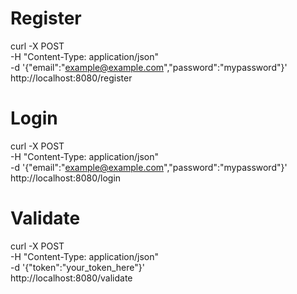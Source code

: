 # Register
curl -X POST \
  -H "Content-Type: application/json" \
  -d '{"email":"example@example.com","password":"mypassword"}' \
  http://localhost:8080/register

# Login
curl -X POST \
  -H "Content-Type: application/json" \
  -d '{"email":"example@example.com","password":"mypassword"}' \
  http://localhost:8080/login

# Validate
curl -X POST \
  -H "Content-Type: application/json" \
  -d '{"token":"your_token_here"}' \
  http://localhost:8080/validate
